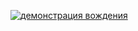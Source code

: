 [![ демонстрация вождения](file:///C:/Users/STEM28/Downloads/Github%20%D1%80%D0%B5%D0%BF%D0%BE%D0%B7%D0%B8%D1%82%D0%BE%D1%80%D0%B8%D0%B9/1692177308321.jpg)](https://youtu.be/YVisLuiU-Oo)

